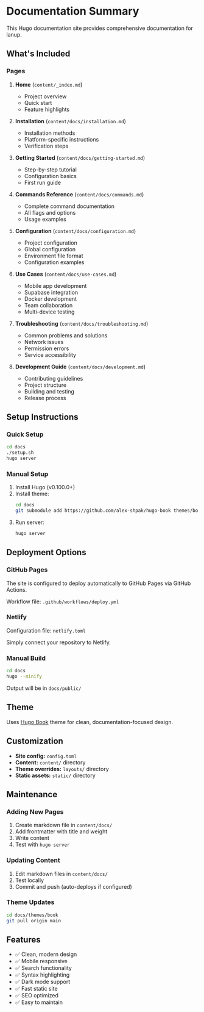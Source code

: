 # Documentation Summary

This Hugo documentation site provides comprehensive documentation for lanup.

## What's Included

### Pages

1. **Home** (`content/_index.md`)
   - Project overview
   - Quick start
   - Feature highlights

2. **Installation** (`content/docs/installation.md`)
   - Installation methods
   - Platform-specific instructions
   - Verification steps

3. **Getting Started** (`content/docs/getting-started.md`)
   - Step-by-step tutorial
   - Configuration basics
   - First run guide

4. **Commands Reference** (`content/docs/commands.md`)
   - Complete command documentation
   - All flags and options
   - Usage examples

5. **Configuration** (`content/docs/configuration.md`)
   - Project configuration
   - Global configuration
   - Environment file format
   - Configuration examples

6. **Use Cases** (`content/docs/use-cases.md`)
   - Mobile app development
   - Supabase integration
   - Docker development
   - Team collaboration
   - Multi-device testing

7. **Troubleshooting** (`content/docs/troubleshooting.md`)
   - Common problems and solutions
   - Network issues
   - Permission errors
   - Service accessibility

8. **Development Guide** (`content/docs/development.md`)
   - Contributing guidelines
   - Project structure
   - Building and testing
   - Release process

## Setup Instructions

### Quick Setup

```bash
cd docs
./setup.sh
hugo server
```

### Manual Setup

1. Install Hugo (v0.100.0+)
2. Install theme:
   ```bash
   cd docs
   git submodule add https://github.com/alex-shpak/hugo-book themes/book
   ```
3. Run server:
   ```bash
   hugo server
   ```

## Deployment Options

### GitHub Pages

The site is configured to deploy automatically to GitHub Pages via GitHub Actions.

Workflow file: `.github/workflows/deploy.yml`

### Netlify

Configuration file: `netlify.toml`

Simply connect your repository to Netlify.

### Manual Build

```bash
cd docs
hugo --minify
```

Output will be in `docs/public/`

## Theme

Uses [Hugo Book](https://github.com/alex-shpak/hugo-book) theme for clean, documentation-focused design.

## Customization

- **Site config:** `config.toml`
- **Content:** `content/` directory
- **Theme overrides:** `layouts/` directory
- **Static assets:** `static/` directory

## Maintenance

### Adding New Pages

1. Create markdown file in `content/docs/`
2. Add frontmatter with title and weight
3. Write content
4. Test with `hugo server`

### Updating Content

1. Edit markdown files in `content/docs/`
2. Test locally
3. Commit and push (auto-deploys if configured)

### Theme Updates

```bash
cd docs/themes/book
git pull origin main
```

## Features

- ✅ Clean, modern design
- ✅ Mobile responsive
- ✅ Search functionality
- ✅ Syntax highlighting
- ✅ Dark mode support
- ✅ Fast static site
- ✅ SEO optimized
- ✅ Easy to maintain
